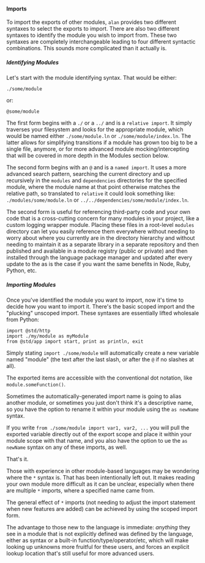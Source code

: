#### Imports

To import the exports of other modules, `alan` provides two different syntaxes to select the exports to import. There are also two different syntaxes to identify the module you wish to import from. These two syntaxes are completely interchangeable leading to four different syntactic combinations. This sounds more complicated than it actually is.

##### Identifying Modules

Let's start with the module identifying syntax. That would be either:

```
./some/module
```

or:

```
@some/module
```

The first form begins with a `./` or a `../` and is a `relative import`. It simply traverses your filesystem and looks for the appropriate module, which would be named either `./some/module.ln` or `./some/module/index.ln`. The latter allows for simplifying transitions if a module has grown too big to be a single file, anymore, or for more advanced module mocking/intercepting that will be covered in more depth in the Modules section below.

The second form begins with an `@` and is a `named import`. It uses a more advanced search pattern, searching the current directory and up recursively in the `modules` and `dependencies` directories for the specified module, where the module name at that point otherwise matches the relative path, so translated to `relative` it could look something like: `./modules/some/module.ln` or `../../dependencies/some/module/index.ln`.

The second form is useful for referencing third-party code and your own code that is a cross-cutting concern for many modules in your project, like a custom logging wrapper module. Placing these files in a root-level `modules` directory can let you easily reference them everywhere without needing to worry about where you currently are in the directory hierarchy and without needing to maintain it as a separate library in a separate repository and then published and available in a module registry (public or private) and then installed through the language package manager and updated after every update to the  as is the case if you want the same benefits in Node, Ruby, Python, etc.

##### Importing Modules

Once you've identified the module you want to import, now it's time to decide how you want to import it. There's the basic scoped import and the "plucking" unscoped import. These syntaxes are essentially lifted wholesale from Python:

```
import @std/http
import ./my/module as myModule
from @std/app import start, print as println, exit
```

Simply stating `import ./some/module` will automatically create a new variable named "module" (the text after the last slash, or after the `@` if no slashes at all).

The exported items are accessible with the conventional dot notation, like `module.someFunction()`.

Sometimes the automatically-generated import name is going to alias another module, or sometimes you just don't think it's a descriptive name, so you have the option to rename it within your module using the `as newName` syntax.

If you write `from ./some/module import var1, var2, ...` you will pull the exported variable directly out of the export scope and place it within your module scope with that name, and you also have the option to ue the `as newName` syntax on any of these imports, as well.

That's it.

Those with experience in other module-based languages may be wondering where the `*` syntax is. That has been intentionally left out. It makes reading your own module more difficult as it can be unclear, especially when there are multiple `*` imports, where a specified name came from.

The general effect of `*` imports (not needing to adjust the import statement when new features are added) can be achieved by using the scoped import form.

The advantage to those new to the language is immediate: *anything* they see in a module that is not explicitly defined was defined by the language, either as syntax or a built-in function/type/operator/etc, which will make looking up unknowns more fruitful for these users, and forces an explicit lookup location that's still useful for more advanced users.

